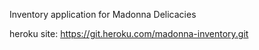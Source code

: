 Inventory application for Madonna Delicacies

heroku site: https://git.heroku.com/madonna-inventory.git
